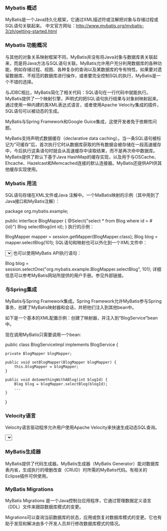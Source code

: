### Mybatis 概述

MyBatis是一个Java持久化框架，它通过XML描述符或注解把对象与存储过程或SQL语句关联起来。
中文官方网址：http://www.mybatis.org/mybatis-3/zh/getting-started.html

### Mybatis 功能概况

与其他的对象关系映射框架不同，MyBatis并没有将Java对象与数据库表关联起来，而是将Java方法与SQL语句关联。MyBatis允许用户充分利用数据库的各种功能，例如存储过程、视图、各种复杂的查询以及某数据库的专有特性。如果要对遗留数据库、不规范的数据库进行操作，或者要完全控制SQL的执行，MyBatis是一个不错的选择。

与JDBC相比，MyBatis简化了相关代码：SQL语句在一行代码中就能执行。MyBatis提供了一个映射引擎，声明式的把SQL语句执行结果与对象树映射起来。通过使用一种内建的类XML表达式语言，或者使用Apache Velocity集成的插件，SQL语句可以被动态的生成。

MyBatis与Spring Framework和Google Guice集成，这使开发者免于依赖性问题。

MyBatis支持声明式数据缓存（declarative data caching）。当一条SQL语句被标记为“可缓存”后，首次执行它时从数据库获取的所有数据会被存储在一段高速缓存中，今后执行这条语句时就会从高速缓存中读取结果，而不是再次命中数据库。MyBatis提供了默认下基于Java HashMap的缓存实现，以及用于与OSCache、Ehcache、Hazelcast和Memcached连接的默认连接器。MyBatis还提供API供其他缓存实现使用。

### Mybatis 用法

SQL语句存储在XML文件或Java 注解中。一个MaBatis映射的示例（其中用到了Java接口和MyBatis注解）：

package org.mybatis.example;

public interface BlogMapper {
    @Select("select * from Blog where id = #{id}")
    Blog selectBlog(int id);
}
执行的示例：

BlogMapper mapper = session.getMapper(BlogMapper.class);
Blog blog = mapper.selectBlog(101);
SQL语句和映射也可以外化到一个XML文件中：

<?xml version="1.0" encoding="UTF-8" ?>
<!DOCTYPE mapper PUBLIC "-//mybatis.org//DTD Mapper 3.0//EN" "http://mybatis.org/dtd/mybatis-3-mapper.dtd">

<mapper namespace="org.mybatis.example.BlogMapper">
    <select id="selectBlog" parameterType="int" resultType="Blog">
        select * from Blog where id = #{id}
    </select>
</mapper>
也可以使用MyBatis API执行语句：

Blog blog = session.selectOne("org.mybatis.example.BlogMapper.selectBlog", 101);
详细信息可以参考MyBatis网站所提供的用户手册。参见外部链接。

### 与Spring集成

MyBatis与Spring Framework集成。Spring Framework允许MyBatis参与Spring事务，创建了MyBatis映射器和会话，并把他们注入到其他bean中。

如下是一个基本的XML配置示例：创建了映射器，并注入到“BlogService”bean中。

<bean id="sqlSessionFactory" class="org.mybatis.spring.SqlSessionFactoryBean">
    <property name="dataSource" ref="dataSource" />
</bean>

<bean id="blogMapper" class="org.mybatis.spring.mapper.MapperFactoryBean">
    <property name="sqlSessionFactory" ref="sqlSessionFactory" />
    <property name="mapperInterface" value="org.mybatis.example.BlogMapper" />
</bean>

<bean id="blogService" class="org.mybatis.example.BlogServiceImpl">
    <property name="blogMapper" ref="blogMapper" />
</bean>
现在调用MyBatis只需要调用一个bean:

public class BlogServiceImpl implements BlogService {

    private BlogMapper blogMapper;

    public void setBlogMapper(BlogMapper blogMapper) {
        this.blogMapper = blogMapper;
    }

    public void doSomethingWithABlog(int blogId) {
        Blog blog = blogMapper.selectBlog(blogId);
        ...
    }
}

### Velocity语言

Velocity语言驱动程序允许用户使用Apache Velocity来快速生成动态SQL查询。

<select id="findPerson" lang="velocity">
  #set( $pattern = $_parameter.name + '%' )
  SELECT *
  FROM person
  WHERE name LIKE @{pattern, jdbcType=VARCHAR}
</select>

### MyBatis生成器

MyBatis提供了代码生成器。MyBatis生成器（MyBatis Generator）能对数据库表内省，生成执行的增删改查（CRUD）时所需的MyBatis代码。有相关的Eclipse插件可供使用。

### MyBatis Migrations

MyBatis Migrations 是一个Java控制台应用程序，它通过管理数据定义语言（DDL）文件来跟踪数据库模式的变更。

Migrations可以查询当前数据库的状态，应用或恢复对数据库模式的变更。它也有助于发现和解决由多个开发人员并行修改数据库模式的情况。
